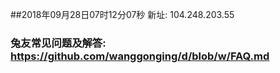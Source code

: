 ##2018年09月28日07时12分07秒 新址: 104.248.203.55
### 兔友常见问题及解答: https://github.com/wanggonging/d/blob/w/FAQ.md
